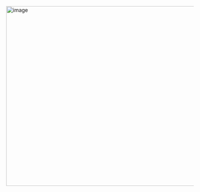 <img width="1116" height="484" alt="image" src="https://github.com/user-attachments/assets/92c51216-024a-4a3c-a239-a57e86e601ad" />
